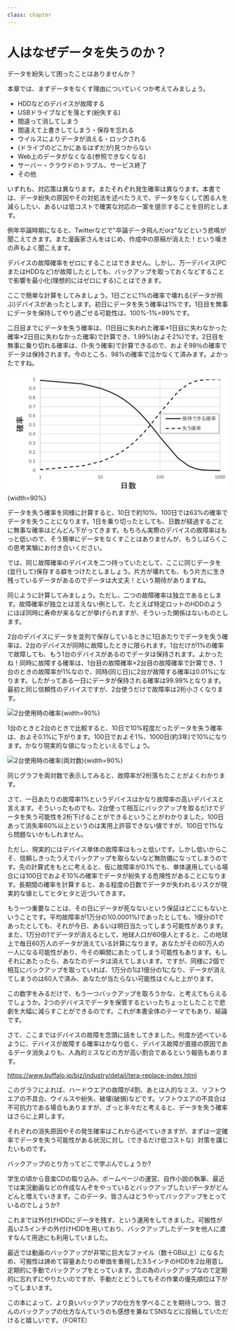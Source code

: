 ```yaml
---
class: chapter
---
```


# 人はなぜデータを失うのか？

データを紛失して困ったことはありませんか？

本章では、まずデータをなくす理由についていくつか考えてみましょう。

* HDDなどのデバイスが故障する
* USBドライブなどを落とす(紛失する)
* 間違って消してしまう
* 間違えて上書きしてしまう・保存を忘れる
* ウイルスによりデータが消える・ロックされる
* (ドライブのどこかにあるはずだが)見つからない
* Web上のデータがなくなる(参照できなくなる)
* サーバー・クラウドのトラブル、サービス終了
* その他

いずれも、対応策は異なります。またそれぞれ発生確率は異なります。本書では、データ紛失の原因やその対処法を述べたうえで、データをなくして困る人を減らしたい、あるいは低コストで確実な対応の一案を提示することを目的とします。

例年卒論時期になると、Twitterなどで"卒論データ飛んだorz"などという悲鳴が聞こえてきます。また漫画家さんをはじめ、作成中の原稿が消えた！という嘆きの声もよく聞こえます。

デバイスの故障確率をゼロにすることはできません。しかし、万一デバイス(PCまたはHDDなど)が故障したとしても、バックアップを取っておくなどすることで影響を最小化(理想的にはゼロにする)ことはできます。

ここで簡単な計算をしてみましょう。1日ごとに1%の確率で壊れる(データが飛ぶ)デバイスがあったとします。初日にデータを失う確率は1%です。1日目を無事にデータを保持してやり過ごせる可能性は、100%-1%=99%です。

二日目までにデータを失う確率は、(1日目に失われた確率+1日目に失わなかった確率×2日目に失わなかった確率)で計算でき、1.99%(およそ2%)です。2日目を無事に乗り切れる確率は、(1-失う確率)で計算できるので、およそ98％の確率でデータは保持されます。今のところ、98%の確率で泣かなくて済みます。よかったですね。


![データを失う確率](images/chap-introduction/datalost1.png){width=90%}

データを失う確率を同様に計算すると、10日で約10%、100日では63%の確率でデータを失うことになります。1日を乗り切ったとしても、日数が経過するごとに無事な確率はどんどん下がってきます。もちろん実際のデバイスの故障率はもっと低いので、そう簡単にデータをなくすことはありませんが、もうしばらくこの思考実験にお付き合いください。

では、同じ故障確率のデバイスを二つ持っていたとして、ここに同じデータを(並行して)保存する癖をつけたとしましょう。片方が壊れても、もう片方に生き残っているデータがあるのでデータは大丈夫！という期待がありますね。

同じように計算してみましょう。ただし、二つの故障確率は独立であるとします。故障確率が独立とは言えない例として、たとえば特定ロットのHDDのようにほぼ同時に寿命が来るなどが挙げられますが、そういった関係はないものとします。

2台のデバイスにデータを並列で保存しているときに1日あたりでデータを失う確率は、2台のデバイスが同時に故障したときに限られます。1台だけが1%の確率で故障しても、もう1台のデバイスがあるのでデータは保持されます。よかったね！同時に故障する確率は、1台目の故障確率×2台目の故障確率で計算でき、1台のときの故障率が1%なので、同時(同じ日)に2台が故障する確率は0.01%になります。したがってある一日にデータが保持される確率は99.99%となります。最初と同じ信頼性のデバイスですが、2台使うだけで故障率は2桁小さくなります。

![2台使用時の確率](chap-introduction/datalost2.png){width=90%}

1台のときと2台のときで比較すると、10日で10%程度だったデータを失う確率は、およそ0.1%に下がります。100日でおよそ1%、1000日(約3年)で10%になります。かなり現実的な値になったといえるでしょう。

![2台使用時の確率(両対数)](chap-introduction/datalost3.png){width=90%}

同じグラフを両対数で表示してみると、故障率が2桁落ちたことがよくわかります。

さて、一日あたりの故障率1%というデバイスはかなり故障率の高いデバイスと言えます。そういったものでも、2台使って相互にバックアップを取るだけでデータを失う可能性を2桁下げることができるということがわかりました。100日あって消失率60%以上というのは実用上許容できない値ですが、100日で1%なら問題ないかもしれません。

ただし、現実的にはデバイス単体の故障率はもっと低いです。しかし低いからこそ、信頼しきったうえでバックアップを取らないなど無防備になってしまうのです。先の計算式をもとに考えると、仮に故障率が0.1%でも、単体運用している場合には100日でおよそ10%の確率でデータが紛失する危険性があることになります。長期間の確率を計算すると、ある程度の日数でデータが失われるリスクが現実的な値としてヒタヒタと近づいてきます。

もう一つ重要なことは、その日にデータが死なないという保証はどこにもないということです。平均故障率が1万分の1(0.0001%)であったとしても、1億分の1であったとしても、それが今日、あるいは明日当たってしまう可能性があります。また、1万分の1でデータが消えるとして、地球人口が60億人とすると、この地球上で毎日60万人のデータが消えている計算になります。あなたがその60万人の一人になる可能性があり、今その瞬間にあたってしまう可能性もあります。もしそれにあたったら、あなたのデータは消えてしまいます。ですが、同様に2個で相互にバックアップを取っていれば、1万分の1は1億分の1になり、データが消えてしまうのは60人で済み、あなたが当たらない可能性はぐんと上がります。

この数字をみるだけで、もう一つバックアップを取ろうかな、と考えてもらえるでしょうか。2つのデバイスでデータを保管するといったちょっとしたことで悲劇を大幅に減らすことができるのです。これが本書全体のテーマでもあり、結論です。

さて、ここまではデバイスの故障を念頭に話をしてきました。何度か述べているように、デバイスが故障する確率はかなり低く、デバイス故障が直接の原因であるデータ消失よりも、人為的ミスなどの方が高い割合であるという報告もあります。

https://www.buffalo.jp/biz/industry/detail/tera-replace-index.html

このグラフによれば、ハードウエアの故障が4割、あとは人的なミス、ソフトウエアの不具合、ウイルスや紛失、破壊(破損)などです。ソフトウエアの不具合は不可抗力である場合もありますが、ざっと半々だと考えると、データを失う確率はさらに上昇します。

それぞれの消失原因やその発生確率はこれから述べていきますが、まずは一定確率でデータを失う可能性がある状況に対し（できるだけ低コストな）対策を講じたいものです。

<div class="column">
<div class="column-title">バックアップのとり方ってどこで学ぶんでしょうか?</div>

学生の頃から音楽CDの取り込み、ポームページの運営、自作小説の執筆、最近では実況動画などの作成なんぞをやっているとバックアップしたいデータがどんどんと増えていきます。このデータ、皆さんはどうやってバックアップをとっているのでしょうか?

これまでは外付けHDDにデータを残す、という運用をしてきました。可搬性が高い2.5インチの外付けHDDを用いており、バックアップしたデータを他人に渡すなんて用途にも利用していました。

最近では動画のバックアップが非常に巨大なファイル（数十GB以上）になるため、可搬性は諦めて容量あたりの単価を重視した3.5インチのHDDを2台用意し定期的に手動でバックアップをとっています。念の為のバックアップなので定期的に忘れずにやりたいのですが、手動だとどうしてもその作業の優先順位は下がってしまいます。

この本によって、より良いバックアップの仕方を学べることを期待しつつ、皆さんのバックアップの仕方なんていうのも感想を兼ねてSNSなどに投稿していただけると嬉しいです。（FORTE）

</div>

